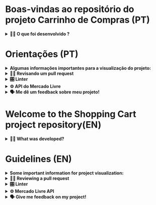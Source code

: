 # Boas-vindas ao repositório do projeto Carrinho de Compras (PT)

<details>
  <summary><strong>👨‍💻 O que foi desenvolvido ?</strong></summary><br />

**carrinho de compras** totalmente dinâmico! 🛒

Para isso, foi consuido dados diretamente de uma **API!** 🤩

E não para por aí! 🤩

Nesse projeto foi colocado em prática o desenvolvimento orientado a testes, o famoso TDD (Test Driven Development)! Que ajuda a garantir um código de qualidade, percebendo os casos de uso da sua aplicação e garantindo que ela está funcionando da maneira correta! 🚀

</details>


# Orientações (PT)

<details>
  <summary><strong>Algumas informações importantes para a visualização do projeto:</strong></summary><br />

1. Clone o repositório

- `git clone git@github.com:tryber/sd-028-b-project-shopping-cart.git`.
- Entre na pasta do repositório que você acabou de clonar:
  - `cd sd-028-b-project-shopping-cart`

2. Instale as dependências e inicialize o projeto

- Instale as dependências:
  - `npm install`

3. Para a visualização do Código:
  - `digite no terminal "npm start"`

4. Para rodar os testes:
  - `digite no terminal "npm run test"`

</details>

<details>
  <summary><strong>🕵🏿 Revisando um pull request</strong></summary><br />

  Caso queira deixar um Code Review eu vou adorar, fique a vontade!

</details>

<details>
  <summary><strong>🎛 Linter</strong></summary><br />

Para garantir a qualidade do código, foi utilizado neste projeto os linters `ESLint` e `Stylelint`.
Assim o código estará alinhado com as boas práticas de desenvolvimento, sendo mais legível
e de fácil manutenção!
</details>

<details>
<summary><strong>⚙️ API do Mercado Livre</strong></summary><br />

Foi utilizado nesse projeto a API do Mercado Livre, que traz uma lista de produtos.

</details>

  <details>
    <summary><strong>🗣 Me dê um feedback sobre meu projeto!</strong></summary> <br />

  e-mail: brunagimenez97@gmail.com
  phone.:+55(11)99244-4728

  </details> 


# Welcome to the Shopping Cart project repository(EN)

<details>
  <summary><strong>👨‍💻 What was developed?</strong></summary><br />
A fully dynamic shopping cart! 🛒

To accomplish this, data was obtained directly from an API! 🤩

But that's not all! 🤩

This project put into practice test-driven development, or TDD! This helps ensure high-quality code by identifying use cases for the application and ensuring that it is working correctly! 🚀

</details>


# Guidelines (EN)
<details>
  <summary><strong>Some important information for project visualization:</strong></summary><br />
Clone the repository:
git clone git@github.com:tryber/sd-028-b-project-shopping-cart.git.
Access the repository folder you just cloned:
cd sd-028-b-project-shopping-cart
Install dependencies and initialize the project:
Install dependencies:
npm install
To visualize the code:
Type in the terminal: "npm start"
To run the tests:
Type in the terminal: "npm run test"
</details>
<details>
  <summary><strong>🕵🏿 Reviewing a pull request</strong></summary><br />
If you want to do a Code Review, I'll be happy, feel free to do it!

</details>
<details>
  <summary><strong>🎛 Linter</strong></summary><br />
To ensure the code quality, this project uses the linters ESLint and Stylelint. This way, the code will be aligned with good development practices, being more readable and easy to maintain!

</details>
<details>
<summary><strong>⚙️ Mercado Livre API</strong></summary><br />
This project uses the Mercado Livre API, which provides a product list.

</details>
  <details>
    <summary><strong>🗣 Give me feedback on my project!</strong></summary> <br />
e-mail: brunagimenez97@gmail.com
phone.:+55(11)99244-4728

  </details>